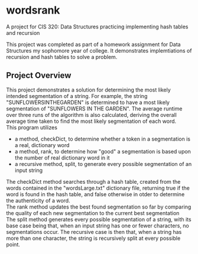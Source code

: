 # wordsrank
A project for CIS 320: Data Structures practicing implementing hash tables and recursion

This project was completed as part of a homework assignment for Data Structures my sophomore year of college. It demonstrates implemtiations of recursion and hash tables to solve a problem.

## Project Overview
This project demonstrates a solution for determining the most likely intended segmentation of a string. For example, the string "SUNFLOWERSINTHEGARDEN" is determined to have a most likely segmentation of "SUNFLOWERS IN THE GARDEN". The average runtime over three runs of the algorithm is also calculated, deriving the overall average time taken to find the most likely segmentation of each word.  
This program utilizes 
- a method, checkDict, to determine whether a token in a segmentation is a real, dictionary word
- a method, rank, to determine how "good" a segmentation is based upon the number of real dictionary word in it
- a recursive method, split, to generate every possible segmentation of an input string

The checkDict method searches through a hash table, created from the words contained in the "wordsLarge.txt" dictionary file, returning true if the word is found in the hash table, and false otherwise in otder to determine the authenticity of a word.    
The rank method updates the best found segmentation so far by comparing the quality of each new segmentation to the current best segmentation   
The split method generates every possible segmentation of a string, with its base case being that, when an input string has one or fewer characters, no segmentations occur. The recursive case is then that, when a string has more than one character, the string is recursively split at every possible point.
